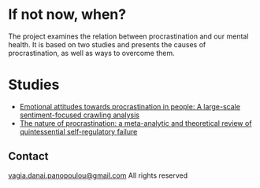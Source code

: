 # If not now, when?
The project examines the relation between procrastination and our mental health. It is based on two studies and presents the causes of procrastination, as well as ways to overcome them. 

# Studies
<ul>
            <li><a href="https://www.sciencedirect.com/science/article/abs/pii/S0747563220301448" target="_blank">Emotional attitudes towards procrastination in people: A large-scale sentiment-focused crawling analysis</a></li>
            <li><a href="https://www.researchgate.net/publication/6598646_The_nature_of_procrastination_a_meta-analytic_and_theoretical_review_of_quintessential_self-regulatory_failure_Psychol_Bull_133_65-94" target="_blank">The nature of procrastination: a meta-analytic and theoretical review of quintessential self-regulatory failure</a></li>
        </ul>
        
## Contact
vagia.danai.panopoulou@gmail.com
All rights reserved
